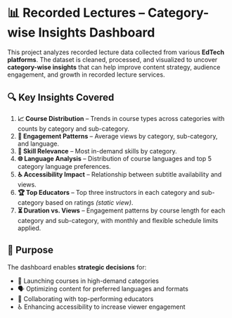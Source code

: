 # 📊 Recorded Lectures – Category-wise Insights Dashboard

This project analyzes recorded lecture data collected from various **EdTech platforms**. The dataset is cleaned, processed, and visualized to uncover **category-wise insights** that can help improve content strategy, audience engagement, and growth in recorded lecture services.  

## 🔍 Key Insights Covered

1. **📈 Course Distribution** – Trends in course types across categories with counts by category and sub-category.  
2. **👥 Engagement Patterns** – Average views by category, sub-category, and language.  
3. **🎯 Skill Relevance** – Most in-demand skills by category.  
4. **🌐 Language Analysis** – Distribution of course languages and top 5 category language preferences.  
5. **♿ Accessibility Impact** – Relationship between subtitle availability and views.  
6. **🏆 Top Educators** – Top three instructors in each category and sub-category based on ratings *(static view)*.  
7. **⏳ Duration vs. Views** – Engagement patterns by course length for each category and sub-category, with monthly and flexible schedule limits applied.  

## 🎯 Purpose

The dashboard enables **strategic decisions** for:  
- 🚀 Launching courses in high-demand categories  
- 🗣 Optimizing content for preferred languages and formats  
- 🤝 Collaborating with top-performing educators  
- ♿ Enhancing accessibility to increase viewer engagement  
